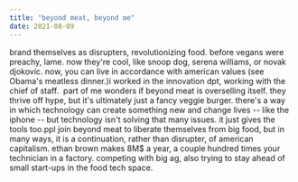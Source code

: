 ```yaml
---
title: "beyond meat, beyond me"
date: 2021-08-09
---
```


brand themselves as disrupters, revolutionizing food. before vegans were preachy, lame. now they're cool, like snoop dog, serena williams, or novak djokovic. now, you can live in accordance with american values (see Obama's meatless dinner.)i worked in the innovation dpt, working with the chief of staff.  
part of me wonders if beyond meat is overselling itself. they thrive off hype, but it's ultimately just a fancy veggie burger. there's a way in which technology can create something new and change lives -- like the iphone -- but technology isn't solving that many issues. it just gives the tools too.ppl join beyond meat to liberate themselves from big food, but in many ways, it is a continuation, rather than disrupter, of american capitalism. ethan brown makes 8M$ a year, a couple hundred times your technician in a factory. competing with big ag, also trying to stay ahead of small start-ups in the food tech space.
